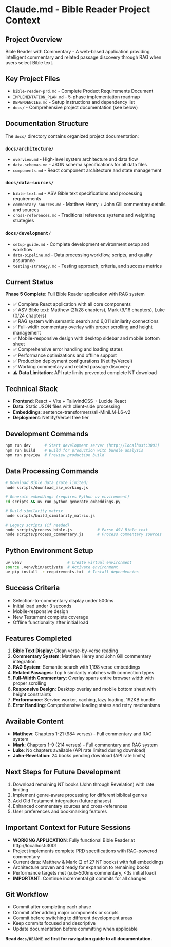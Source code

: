 # Claude.md - Bible Reader Project Context

## Project Overview
Bible Reader with Commentary - A web-based application providing intelligent commentary and related passage discovery through RAG when users select Bible text.

## Key Project Files
- `bible-reader-prd.md` - Complete Product Requirements Document
- `IMPLEMENTATION_PLAN.md` - 5-phase implementation roadmap
- `DEPENDENCIES.md` - Setup instructions and dependency list
- `docs/` - Comprehensive project documentation (see below)

## Documentation Structure
The `docs/` directory contains organized project documentation:

### `docs/architecture/`
- `overview.md` - High-level system architecture and data flow
- `data-schemas.md` - JSON schema specifications for all data files
- `components.md` - React component architecture and state management

### `docs/data-sources/`
- `bible-text.md` - ASV Bible text specifications and processing requirements
- `commentary-sources.md` - Matthew Henry + John Gill commentary details and sources
- `cross-references.md` - Traditional reference systems and weighting strategies

### `docs/development/`
- `setup-guide.md` - Complete development environment setup and workflow
- `data-pipeline.md` - Data processing workflow, scripts, and quality assurance
- `testing-strategy.md` - Testing approach, criteria, and success metrics

## Current Status
**Phase 5 Complete**: Full Bible Reader application with RAG system
- ✅ Complete React application with all core components
- ✅ ASV Bible text: Matthew (21/28 chapters), Mark (9/16 chapters), Luke (0/24 chapters)
- ✅ RAG system with semantic search and 6,011 similarity connections
- ✅ Full-width commentary overlay with proper scrolling and height management
- ✅ Mobile-responsive design with desktop sidebar and mobile bottom sheet
- ✅ Comprehensive error handling and loading states
- ✅ Performance optimizations and offline support
- ✅ Production deployment configurations (Netlify/Vercel)
- ✅ Working commentary and related passage discovery
- ⚠️ **Data Limitation**: API rate limits prevented complete NT download

## Technical Stack
- **Frontend**: React + Vite + TailwindCSS + Lucide React
- **Data**: Static JSON files with client-side processing
- **Embeddings**: sentence-transformers/all-MiniLM-L6-v2
- **Deployment**: Netlify/Vercel free tier

## Development Commands
```bash
npm run dev      # Start development server (http://localhost:3001)
npm run build    # Build for production with bundle analysis
npm run preview  # Preview production build
```

## Data Processing Commands
```bash
# Download Bible data (rate limited)
node scripts/download_asv_working.js

# Generate embeddings (requires Python uv environment)
cd scripts && uv run python generate_embeddings.py

# Build similarity matrix
node scripts/build_similarity_matrix.js

# Legacy scripts (if needed)
node scripts/process_bible.js           # Parse ASV Bible text
node scripts/process_commentary.js      # Process commentary sources
```

## Python Environment Setup
```bash
uv venv                    # Create virtual environment
source .venv/bin/activate  # Activate environment
uv pip install -r requirements.txt  # Install dependencies
```

## Success Criteria
- Selection-to-commentary display under 500ms
- Initial load under 3 seconds
- Mobile-responsive design
- New Testament complete coverage
- Offline functionality after initial load

## Features Completed
1. **Bible Text Display**: Clean verse-by-verse reading 
2. **Commentary System**: Matthew Henry and John Gill commentary integration
3. **RAG System**: Semantic search with 1,198 verse embeddings
4. **Related Passages**: Top 5 similarity matches with connection types
5. **Full-Width Commentary**: Overlay spans entire browser width with proper scrolling
6. **Responsive Design**: Desktop overlay and mobile bottom sheet with height constraints
7. **Performance**: Service worker, caching, lazy loading, 192KB bundle
8. **Error Handling**: Comprehensive loading states and retry mechanisms

## Available Content
- **Matthew**: Chapters 1-21 (984 verses) - Full commentary and RAG system
- **Mark**: Chapters 1-9 (214 verses) - Full commentary and RAG system  
- **Luke**: No chapters available (API rate limited during download)
- **John-Revelation**: 24 books pending download (API rate limits)

## Next Steps for Future Development
1. Download remaining NT books (John through Revelation) with rate limiting
2. Implement genre-aware processing for different biblical genres  
3. Add Old Testament integration (future phases)
4. Enhanced commentary sources and cross-references
5. User preferences and bookmarking features

## Important Context for Future Sessions
- **WORKING APPLICATION**: Fully functional Bible Reader at http://localhost:3001
- Project implements complete PRD specifications with RAG-powered commentary
- Current data: Matthew & Mark (2 of 27 NT books) with full embeddings
- Architecture proven and ready for expansion to remaining books
- Performance targets met (sub-500ms commentary, <3s initial load)
- **IMPORTANT**: Continue incremental git commits for all changes

## Git Workflow
- Commit after completing each phase
- Commit after adding major components or scripts
- Commit before switching to different development areas
- Keep commits focused and descriptive
- Update documentation before committing when applicable

**Read `docs/README.md` first for navigation guide to all documentation.**